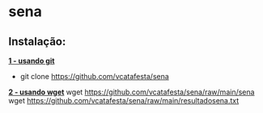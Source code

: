 # sena

## Instalação:

**[1 - usando git]()**
- git clone https://github.com/vcatafesta/sena

**[2 - usando wget]()**
		wget https://github.com/vcatafesta/sena/raw/main/sena
		wget https://github.com/vcatafesta/sena/raw/main/resultadosena.txt
